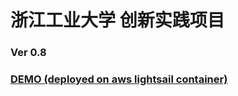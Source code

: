 # 浙江工业大学 创新实践项目
###  Ver 0.8
### [DEMO (deployed on aws lightsail container)](https://free-trail-service-1.0nbsk3mposloi.us-west-2.cs.amazonlightsail.com/)
